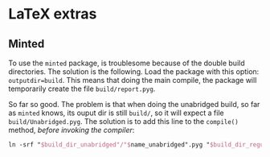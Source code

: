 LaTeX extras 
===

Minted
---

To use the `minted` package, is troublesome because of the double build directories. The solution is the following. Load the package with this option: `outputdir=build`. This means that doing the main compile, the package will temporarily create the file `build/report.pyg`.

So far so good. The problem is that when doing the unabridged build, so far as `minted` knows, its ouput dir is still `build/`, so it will expect a file `build/Unabridged.pyg`. The solution is to add this line to the `compile()` method, *before invoking the compiler*:

~~~ {.tex .numberLines}
ln -srf "$build_dir_unabridged"/"$name_unabridged".pyg "$build_dir_regular"
~~~
